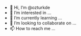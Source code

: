 - 👋 Hi, I’m @ozturkde
- 👀 I’m interested in ...
- 🌱 I’m currently learning ...
- 💞️ I’m looking to collaborate on ...
- 📫 How to reach me ...

<!---
ozturkde/ozturkde is a ✨ special ✨ repository because its `README.md` (this file) appears on your GitHub profile.
You can click the Preview link to take a look at your changes.
--->

